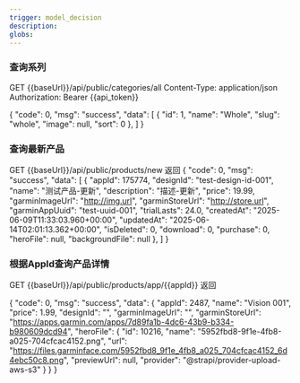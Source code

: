 ```yaml
---
trigger: model_decision
description: 
globs: 
---
```

### 查询系列

GET {{baseUrl}}/api/public/categories/all
Content-Type: application/json
Authorization: Bearer {{api_token}}


{
  "code": 0,
  "msg": "success",
  "data": [
    {
      "id": 1,
      "name": "Whole",
      "slug": "whole",
      "image": null,
      "sort": 0
    },
  ]
}

### 查询最新产品
GET {{baseUrl}}/api/public/products/new
返回
{
    "code": 0,
    "msg": "success",
    "data": [
        {
            "appId": 175774,
            "designId": "test-design-id-001",
            "name": "测试产品-更新",
            "description": "描述-更新",
            "price": 19.99,
            "garminImageUrl": "http://img.url",
            "garminStoreUrl": "http://store.url",
            "garminAppUuid": "test-uuid-001",
            "trialLasts": 24.0,
            "createdAt": "2025-06-09T11:33:03.960+00:00",
            "updatedAt": "2025-06-14T02:01:13.362+00:00",
            "isDeleted": 0,
            "download": 0,
            "purchase": 0,
            "heroFile": null,
            "backgroundFile": null
        },
    ]
}

### 根据AppId查询产品详情
GET {{baseUrl}}/api/public/products/app/{{appId}}
返回

{
  "code": 0,
  "msg": "success",
  "data": {
    "appId": 2487,
    "name": "Vision 001",
    "price": 1.99,
    "designId": "",
    "garminImageUrl": "",
    "garminStoreUrl": "https://apps.garmin.com/apps/7d89fa1b-4dc6-43b9-b334-b980609dcd94",
    "heroFile": {
      "id": 10216,
      "name": "5952fbd8-9f1e-4fb8-a025-704cfcac4152.png",
      "url": "https://files.garminface.com/5952fbd8_9f1e_4fb8_a025_704cfcac4152_6d4ebc50c8.png",
      "previewUrl": null,
      "provider": "@strapi/provider-upload-aws-s3"
    }
  }
}
